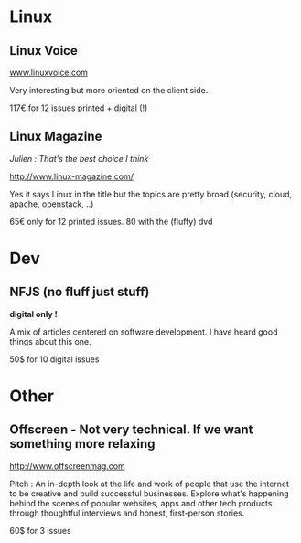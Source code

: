 # Linux 

## Linux Voice

www.linuxvoice.com

Very interesting but more oriented on the client side. 

117€ for 12 issues printed + digital (!)

## Linux Magazine

*Julien : That's the best choice I think*

http://www.linux-magazine.com/

Yes it says Linux in the title but the topics are pretty broad (security, cloud, apache, openstack, ..)

65€ only for 12 printed issues. 80 with the (fluffy) dvd

# Dev

## NFJS (no fluff just stuff)

**digital only !**

A mix of articles centered on software development. I have heard good things about this one.

50$ for 10 digital issues

# Other

## Offscreen - Not very technical. If we want something more relaxing 

http://www.offscreenmag.com

Pitch : An in-depth look at the life and work of people that use the internet to be creative and build successful businesses. Explore what's happening behind the scenes of popular websites, apps and other tech products through thoughtful interviews and honest, first-person stories.

60$ for 3 issues
